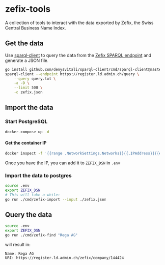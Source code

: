 # zefix-tools

A collection of tools to interact with the data exported by Zefix, the Swiss Central Business Name Index.

## Get the data

Use [sparql-client](https://github.com/denysvitali/sparql-client) to query the data from 
the [Zefix SPARQL endpoint](https://register.ld.admin.ch/sparql) and generate a JSON file.

```bash
go install github.com/denysvitali/sparql-client/cmd/sparql-client@master
sparql-client --endpoint https://register.ld.admin.ch/query \
    --query query.txt \
    -a -D \
    --limit 500 \
    -o zefix.json
```

## Import the data

### Start PostgreSQL

```bash
docker-compose up -d
```

#### Get the container IP

```bash
docker inspect -f '{{range .NetworkSettings.Networks}}{{.IPAddress}}{{end}}' $(docker-compose ps -q | head -n1)
```

Once you have the IP, you can add it to `ZEFIX_DSN` in `.env`

### Import the data to postgres

```bash
source .env
export ZEFIX_DSN
# This will take a while:
go run ./cmd/zefix-import --input ./zefix.json
```

## Query the data

```bash
source .env
export ZEFIX_DSN
go run ./cmd/zefix-find "Rega AG"                                                                                           [23:39:51]
```

will result in:

```plain
Name: Rega AG
URI: https://register.ld.admin.ch/zefix/company/144424
```
